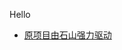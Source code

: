 <p>Hello</p>

<ul>
  <li> <a href="https://www.bilibili.com/video/BV1GJ411x7h7">原项目由石山强力驱动</a> </li>
</ul>
